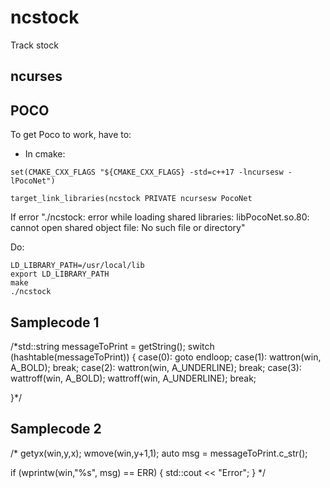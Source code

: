 # ncstock
Track stock

## ncurses ##

## POCO ##
To get Poco to work, have to:
- In cmake:

```
set(CMAKE_CXX_FLAGS "${CMAKE_CXX_FLAGS} -std=c++17 -lncursesw -lPocoNet")
```

```
target_link_libraries(ncstock PRIVATE ncursesw PocoNet
```

If error "./ncstock: error while loading shared libraries: libPocoNet.so.80: cannot open shared object file: No such file or directory"

Do:

```
LD_LIBRARY_PATH=/usr/local/lib
export LD_LIBRARY_PATH
make
./ncstock
```

## Samplecode 1 ##

/*std::string messageToPrint = getString();
switch (hashtable(messageToPrint))
{
    case(0):
        goto endloop;
    case(1):
        wattron(win, A_BOLD);
        break;
    case(2):
        wattron(win, A_UNDERLINE);
        break;
    case(3):
        wattroff(win, A_BOLD);
        wattroff(win, A_UNDERLINE);
        break;
        
}*/

## Samplecode 2 ##

/*
getyx(win,y,x);
wmove(win,y+1,1);
auto msg = messageToPrint.c_str();

if (wprintw(win,"%s", msg) == ERR)
{
    std::cout << "Error";
}
*/